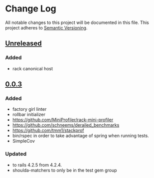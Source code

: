 # Change Log
All notable changes to this project will be documented in this file.
This project adheres to [Semantic Versioning](http://semver.org/).

## [Unreleased]
### Added
- rack canonical host

## [0.0.3]
### Added
- factory girl linter
- rollbar initializer
- https://github.com/MiniProfiler/rack-mini-profiler
- https://github.com/schneems/derailed_benchmarks
- https://github.com/tmm1/stackprof
- bin/rspec in order to take advantage of spring when running tests.
- SimpleCov

### Updated
- to rails 4.2.5 from 4.2.4.
- shoulda-matchers to only be in the test gem group

[Unreleased]: https://github.com/spartansystems/raygun-rails-template/compare/v0.0.3...HEAD
[0.0.3]: https://github.com/spartansystems/raygun-rails-template/compare/v0.0.2...v0.0.3
